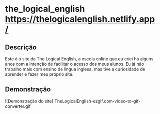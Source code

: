 # the_logical_english https://thelogicalenglish.netlify.app/

## Descrição
Este é o site da The Logical English, a escola online que eu criei há alguns anos com a intenção de facilitar o acesso dos meus alunos.
Eu já não trabalho mais com ensino de língua inglesa, mas tive a curiosidade de aprender e fazer meu próprio site.

## Demonstração
![Demonstração do site] TheLogicalEnglish-ezgif.com-video-to-gif-converter.gif
